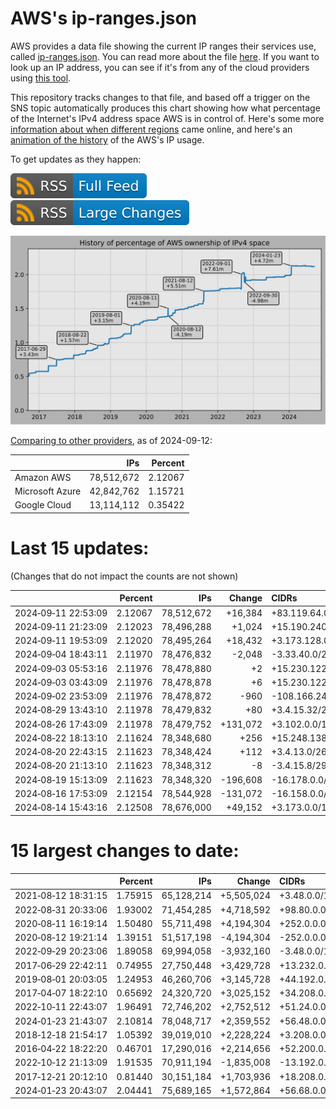 # AWS's ip-ranges.json

AWS provides a data file showing the current IP ranges their
services use, called [ip-ranges.json](https://ip-ranges.amazonaws.com/ip-ranges.json).
You can read more about the file [here](https://docs.aws.amazon.com/general/latest/gr/aws-ip-ranges.html).
If you want to look up an IP address, you can see if it's from any of the cloud providers using [this tool](https://cloud-ips.s3-us-west-2.amazonaws.com/index.html).

This repository tracks changes to that file, and based off a trigger on the SNS 
topic automatically produces this chart showing how what percentage of the 
Internet's IPv4 address space AWS is in control of.  Here's some 
more [information about when different regions](announces.md) came 
online, and here's an [animation of the history](https://youtu.be/Su25yl7eol8) 
of the AWS's IP usage.

To get updates as they happen:

[![RSS Icon (Full Feed)](images/rss_badge.svg)](https://raw.githubusercontent.com/seligman/aws-ip-ranges/master/rss.xml)
[![RSS Icon (Large Changes)](images/rss_badge_partial.svg)](https://raw.githubusercontent.com/seligman/aws-ip-ranges/master/rss_big_changes.xml)

![History of AWS](history_count.svg)

[Comparing to other providers](https://github.com/seligman/cloud_sizes), as of 2024-09-12:

| | IPs | Percent |
| --- | ---: | ---: |
| Amazon AWS | 78,512,672 | 2.12067 |
| Microsoft Azure | 42,842,762 | 1.15721 |
| Google Cloud | 13,114,112 | 0.35422 |


# Last 15 updates:

(Changes that do not impact the counts are not shown)

| | Percent | IPs | Change | CIDRs |
| :--- | ---: | ---: | ---: | :--- |
| 2024&#8209;09&#8209;11&nbsp;22:53:09 | 2.12067 | 78,512,672 | +16,384 | +83.119.64.0/18 |
| 2024&#8209;09&#8209;11&nbsp;21:23:09 | 2.12023 | 78,496,288 | +1,024 | +15.190.240.0/22 |
| 2024&#8209;09&#8209;11&nbsp;19:53:09 | 2.12020 | 78,495,264 | +18,432 | +3.173.128.0/18,&nbsp;+15.248.144.0/21 |
| 2024&#8209;09&#8209;04&nbsp;18:43:11 | 2.11970 | 78,476,832 | -2,048 | -3.33.40.0/22,&nbsp;-192.157.32.0/23,&nbsp;-192.157.34.0/24,&nbsp;... |
| 2024&#8209;09&#8209;03&nbsp;05:53:16 | 2.11976 | 78,478,880 | +2 | +15.230.122.1/32,&nbsp;+15.230.122.3/32 |
| 2024&#8209;09&#8209;03&nbsp;03:43:09 | 2.11976 | 78,478,878 | +6 | +15.230.122.4/30,&nbsp;+15.230.122.0/32,&nbsp;+15.230.122.2/32 |
| 2024&#8209;09&#8209;02&nbsp;23:53:09 | 2.11976 | 78,478,872 | -960 | -108.166.246.0/23,&nbsp;-108.166.245.0/24,&nbsp;-108.166.244.128/25,&nbsp;... |
| 2024&#8209;08&#8209;29&nbsp;13:43:10 | 2.11978 | 78,479,832 | +80 | +3.4.15.32/27,&nbsp;+3.4.15.16/28,&nbsp;+3.4.15.64/28,&nbsp;... |
| 2024&#8209;08&#8209;26&nbsp;17:43:09 | 2.11978 | 78,479,752 | +131,072 | +3.102.0.0/15 |
| 2024&#8209;08&#8209;22&nbsp;18:13:10 | 2.11624 | 78,348,680 | +256 | +15.248.138.0/24 |
| 2024&#8209;08&#8209;20&nbsp;22:43:15 | 2.11623 | 78,348,424 | +112 | +3.4.13.0/26,&nbsp;+3.4.13.64/27,&nbsp;+3.4.15.8/29,&nbsp;... |
| 2024&#8209;08&#8209;20&nbsp;21:13:10 | 2.11623 | 78,348,312 | -8 | -3.4.15.8/29 |
| 2024&#8209;08&#8209;19&nbsp;15:13:09 | 2.11623 | 78,348,320 | -196,608 | -16.178.0.0/15,&nbsp;-16.177.0.0/16 |
| 2024&#8209;08&#8209;16&nbsp;17:53:09 | 2.12154 | 78,544,928 | -131,072 | -16.158.0.0/15 |
| 2024&#8209;08&#8209;14&nbsp;15:43:16 | 2.12508 | 78,676,000 | +49,152 | +3.173.0.0/17,&nbsp;+3.172.64.0/18 |


# 15 largest changes to date:

| | Percent | IPs | Change | CIDRs |
| :--- | ---: | ---: | ---: | :--- |
| 2021&#8209;08&#8209;12&nbsp;18:31:15 | 1.75915 | 65,128,214 | +5,505,024 | +3.48.0.0/12,&nbsp;+35.96.0.0/12,&nbsp;+3.152.0.0/13,&nbsp;... |
| 2022&#8209;08&#8209;31&nbsp;20:33:06 | 1.93002 | 71,454,285 | +4,718,592 | +98.80.0.0/12,&nbsp;+184.32.0.0/12,&nbsp;+13.184.0.0/13,&nbsp;... |
| 2020&#8209;08&#8209;11&nbsp;16:19:14 | 1.50480 | 55,711,498 | +4,194,304 | +252.0.0.0/10 |
| 2020&#8209;08&#8209;12&nbsp;19:21:14 | 1.39151 | 51,517,198 | -4,194,304 | -252.0.0.0/10 |
| 2022&#8209;09&#8209;29&nbsp;20:23:06 | 1.89058 | 69,994,058 | -3,932,160 | -3.48.0.0/12,&nbsp;-35.96.0.0/12,&nbsp;-3.240.0.0/13,&nbsp;... |
| 2017&#8209;06&#8209;29&nbsp;22:42:11 | 0.74955 | 27,750,448 | +3,429,728 | +13.232.0.0/13,&nbsp;+34.240.0.0/13,&nbsp;+35.168.0.0/13,&nbsp;... |
| 2019&#8209;08&#8209;01&nbsp;20:03:05 | 1.24953 | 46,260,706 | +3,145,728 | +44.192.0.0/10,&nbsp;-3.192.0.0/12 |
| 2017&#8209;04&#8209;07&nbsp;18:22:10 | 0.65692 | 24,320,720 | +3,025,152 | +34.208.0.0/12,&nbsp;+34.224.0.0/12,&nbsp;+13.58.0.0/15,&nbsp;... |
| 2022&#8209;10&#8209;11&nbsp;22:43:07 | 1.96491 | 72,746,202 | +2,752,512 | +51.24.0.0/13,&nbsp;+57.104.0.0/13,&nbsp;+51.20.0.0/14,&nbsp;... |
| 2024&#8209;01&#8209;23&nbsp;21:43:07 | 2.10814 | 78,048,717 | +2,359,552 | +56.48.0.0/13,&nbsp;+16.28.0.0/14,&nbsp;+16.64.0.0/14,&nbsp;... |
| 2018&#8209;12&#8209;18&nbsp;21:54:17 | 1.05392 | 39,019,010 | +2,228,224 | +3.208.0.0/12,&nbsp;+3.224.0.0/12,&nbsp;+13.48.0.0/15 |
| 2016&#8209;04&#8209;22&nbsp;18:22:20 | 0.46701 | 17,290,016 | +2,214,656 | +52.200.0.0/13,&nbsp;+52.208.0.0/13,&nbsp;+52.36.0.0/14,&nbsp;... |
| 2022&#8209;10&#8209;12&nbsp;21:13:09 | 1.91535 | 70,911,194 | -1,835,008 | -13.192.0.0/13,&nbsp;-16.28.0.0/14,&nbsp;-40.172.0.0/14,&nbsp;... |
| 2017&#8209;12&#8209;21&nbsp;20:12:10 | 0.81440 | 30,151,184 | +1,703,936 | +18.208.0.0/13,&nbsp;+18.204.0.0/14,&nbsp;+18.224.0.0/14,&nbsp;... |
| 2024&#8209;01&#8209;23&nbsp;20:43:07 | 2.04441 | 75,689,165 | +1,572,864 | +56.68.0.0/14,&nbsp;+56.128.0.0/14,&nbsp;+56.136.0.0/14,&nbsp;... |
